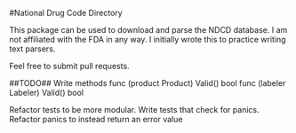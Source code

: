 #National Drug Code Directory

This package can be used to download and parse the NDCD database.
I am not affiliated with the FDA in any way. I initially wrote this to practice
writing text parsers.

Feel free to submit pull requests.

##TODO##
Write methods
  func (product Product) Valid() bool
  func (labeler Labeler) Valid() bool

  Refactor tests to be more modular.
  Write tests that check for panics.
  Refactor panics to instead return an error value
